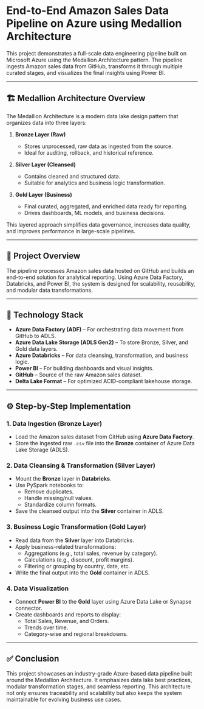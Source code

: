 # End-to-End Amazon Sales Data Pipeline on Azure using Medallion Architecture

This project demonstrates a full-scale data engineering pipeline built on Microsoft Azure using the Medallion Architecture pattern. The pipeline ingests Amazon sales data from GitHub, transforms it through multiple curated stages, and visualizes the final insights using Power BI.

---

## 🏗️ Medallion Architecture Overview

The Medallion Architecture is a modern data lake design pattern that organizes data into three layers:

1. **Bronze Layer (Raw)**  
   - Stores unprocessed, raw data as ingested from the source.
   - Ideal for auditing, rollback, and historical reference.

2. **Silver Layer (Cleansed)**  
   - Contains cleaned and structured data.
   - Suitable for analytics and business logic transformation.

3. **Gold Layer (Business)**  
   - Final curated, aggregated, and enriched data ready for reporting.
   - Drives dashboards, ML models, and business decisions.

This layered approach simplifies data governance, increases data quality, and improves performance in large-scale pipelines.

---

## 🚀 Project Overview

The pipeline processes Amazon sales data hosted on GitHub and builds an end-to-end solution for analytical reporting. Using Azure Data Factory, Databricks, and Power BI, the system is designed for scalability, reusability, and modular data transformations.

---

## 🧰 Technology Stack

- **Azure Data Factory (ADF)** – For orchestrating data movement from GitHub to ADLS.
- **Azure Data Lake Storage (ADLS Gen2)** – To store Bronze, Silver, and Gold data layers.
- **Azure Databricks** – For data cleansing, transformation, and business logic.
- **Power BI** – For building dashboards and visual insights.
- **GitHub** – Source of the raw Amazon sales dataset.
- **Delta Lake Format** – For optimized ACID-compliant lakehouse storage.

---

## ⚙️ Step-by-Step Implementation

### 1. **Data Ingestion (Bronze Layer)**

- Load the Amazon sales dataset from GitHub using **Azure Data Factory**.
- Store the ingested raw `.csv` file into the **Bronze** container of Azure Data Lake Storage (ADLS).

### 2. **Data Cleansing & Transformation (Silver Layer)**

- Mount the **Bronze** layer in **Databricks**.
- Use PySpark notebooks to:
  - Remove duplicates.
  - Handle missing/null values.
  - Standardize column formats.
- Save the cleansed output into the **Silver** container in ADLS.

### 3. **Business Logic Transformation (Gold Layer)**

- Read data from the **Silver** layer into Databricks.
- Apply business-related transformations:
  - Aggregations (e.g., total sales, revenue by category).
  - Calculations (e.g., discount, profit margins).
  - Filtering or grouping by country, date, etc.
- Write the final output into the **Gold** container in ADLS.

### 4. **Data Visualization**

- Connect **Power BI** to the **Gold** layer using Azure Data Lake or Synapse connector.
- Create dashboards and reports to display:
  - Total Sales, Revenue, and Orders.
  - Trends over time.
  - Category-wise and regional breakdowns.

---

## ✅ Conclusion

This project showcases an industry-grade Azure-based data pipeline built around the Medallion Architecture. It emphasizes data lake best practices, modular transformation stages, and seamless reporting. This architecture not only ensures traceability and scalability but also keeps the system maintainable for evolving business use cases.
